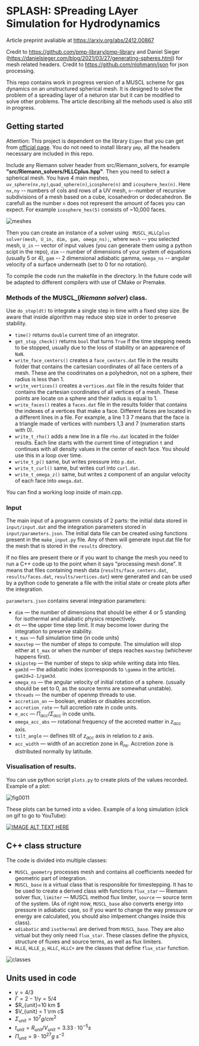 # SPLASH: SPreading LAyer Simulation for Hydrodynamics

Article preprint avaliable at https://arxiv.org/abs/2412.00867

Credit to https://github.com/pmp-library/pmp-library and Daniel Sieger (https://danielsieger.com/blog/2021/03/27/generating-spheres.html) for mesh related headers.
Credit to https://github.com/nlohmann/json for json processing.

This repo contains work in progress version of a MUSCL scheme for gas dynamics on an unstructured spherical mesh. 
It is designed to solve the problem of a spreading layer of a neturon star but it can be modified to solve other problems.
The article describing all the mehods used is also still in progress.

## Getting started

Attention: This project is dependent on the library `Eigen` that you can get from [official page](https://eigen.tuxfamily.org/index.php?title=Main_Page).
You do not need to install library `pmp`, all the headers necessary are included in this repo.

Include any Riemann solver header from src/Riemann_solvers, for example **"src/Riemann_solvers/HLLCplus.hpp"**.
Then you need to select a spherical mesh. You have 4 main meshes, `uv_sphere(nx,ny)`,`quad_sphere(n)`,`icosphere(n)` and `icosphere_hex(n)`.
Here `nx,ny` -- numbers of cols and rows of a UV mesh, `n`--number of recursive subdivisions of a mesh based on a cube, icosahedron or dodecahedron.
Be carefull as the number `n` does not represent the amount of faces you can expect. For example `icosphere_hex(5)` consists of ~10,000 faces.

![meshes](https://github.com/TURBOLOSE/MUSCL-scheme-on-spherical-mesh-WIP/assets/129312616/90ebcd68-58cc-4d32-9901-dc25b40b90a6)

Then you can create an instance of a solver using ` MUSCL_HLLCplus solver(mesh, U_in, dim, gam, omega_ns);`, 
where `mesh` -- you selected mesh, `U_in` -- vector of input values (you can generate them using a python scipt in the repo), `dim` -- number of dimensions of your system of equations (usually 5 or 4),
`gam` -- 2 dimensional adiabatic gamma, `omega_ns` -- angular velocity of a surface underneath (set to 0 for no rotation).

To compile the code run the makefile in the directory. In the future code will be adapted to different compilers with use of CMake or Premake.

### Methods of the MUSCL_(*Riemann solver*) class. 
Use `do_step(dt)` to integrate a single step in time with a fixed step size. Be aware that inside algorithm may reduce step size in order to preserve stability.

* `time()` returns `double` current time of an integrator.
* `get_stop_check()` returns `bool` that turns `True` if the time stepping needs to be stopped, usually due to the loss of stability or an appearence of `NaN`.
* `write_face_centers()` creates a `face_centers.dat` file in the results folder that contains the cartesian coordinates of all face centers of a mesh. 
 These are the coodrinates on a polyhedron, not on a sphere, their radius is less than 1.
 * `write_vertices()` creates a `vertices.dat` file in the results folder that contains the cartesian coordinates of all vertices of a mesh.
 These points are locate on a sphere and their radius is equal to 1.
 * `write_faces()` reates a `faces.dat` file in the results folder that contains the indexes of a vertices that make a face.
 Different faces are located in a different lines in a file. For example, a line 1 3 7 means that the face is a triangle made of vertices with numbers 1,3 and 7 (numeration starts with 0).
 * `write_t_rho()` adds a new line in a file `rho.dat` located in the folder results. Each line starts with the current time of integration `t` and continues with all density values in the center of each face.
 You should use this in a loop over time.
 * `write_t_p()` same, but writes pressure into `p.dat`.
 * `write_t_curl()` same, but writes curl into `curl.dat`.
 * `write_t_omega_z()` same, but writes z component of an angular velocity of each face into `omega.dat`.

 You can find a working loop inside of main.cpp.

 ### Input
 The main input of a programm consists of 2 parts: the initial data stored in `input/input.dat` and the integration parameters stored in `input/parameters.json`. The initial data file can be created using functions present in the `make_input.py` file. Any of them will generate input.dat file for the mesh that is stored in the `results` directory.
 
 If no files are present there or if you want to change the mesh you need to run a C++ code up to the point when it says "processing mesh done". It means that files containing mesh data (`results/face_centers.dat`, `results/faces.dat`, `results/vertices.dat`) were generated and can be used by a python code to generate a file with the initial state or create plots after the integration.

 `parameters.json` contains several integration parameters:
 * `dim` — the number of dimensions that should be either 4 or 5 standing for isothermal and adiabatic physics respectively.
 * `dt` — the upper time step limit. It may become lower during the integration to preserve stability.
 * `t_max` — full simulation time (in code units)
 * `maxstep` — the number of steps to compute. The simulation will stop either at `t_max` or when the number of steps reaches `maxstep` (whichever happens first).
 * `skipstep` — the number of steps to skip while writing data into files.
 * `gam3d` — the adiabatic index (corresponds to `\gamma` in the article). `gam2d=2-1/gam3d`.
 * `omega_ns` — the angular velocity of initial rotation of a sphere. (usually should be set to 0, as the source terms are somewhat unstable).
 * `threads` — the number of openmp threads to use.
 * `accretion_on` — boolean, enables or disables accretion.
 * `accretion_rate` — full accretion rate in code units.
 * `e_acc` — $\Pi_{acc} / \Sigma_{acc}$ in code units.
 * `omega_acc_abs` — rotational frequency of the accreted matter in $z_{acc}$ axis.
 * `tilt_angle` — defines tilt of $z_{acc}$ axis in relation to $z$ axis.
 * `acc_width` — width of an accretion zone in $R_{ns}$. Accretion zone is distributed normally by latitude.

 
 
### Visualisation of results.
You can use python script `plots.py` to create plots of the values recorded. Example of a plot:

![fig0011](https://github.com/TURBOLOSE/MUSCL-scheme-on-spherical-mesh-WIP/assets/129312616/e986f42c-cb2e-4af0-819b-3a204be2fb5e)


These plots can be turned into a video. Example of a long simulation (click on gif to go to YouTube):



[![IMAGE ALT TEXT HERE](https://i.ytimg.com/an_webp/9_TPXbtqDNY/mqdefault_6s.webp?du=3000&sqp=CPTi5boG&rs=AOn4CLC5WTxrNHvtzkzG0bWaYl96htBVGA)](https://www.youtube.com/watch?v=9_TPXbtqDNY)

## C++ class structure

The code is divided into multiple classes:
* `MUSCL_geometry` processes mesh and contains all coefficients needed for geometric part of integration.
* `MUSCL_base` is a virtual class that is responsible for timestepping. It has to be used to create a derived class with functions `flux_star` — Riemann solver flux, `limiter` — MUSCL method flux limiter, `source` — source term of the system. (As of right now, `MUSCL_base` also converts energy into pressure in adiabatic case, so if you want to change the way pressure or energy are calculated, you should also imlpement changes inside this class).
* `adiabatic` and `isothermal` are derived from  `MUSCL_base`. They are also virtual but they only need `flux_star`. These classes define the physics, structure of fluxes and source terms, as well as flux limiters.
* `HLLE`, `HLLE_p`, `HLLC`, `HLLC+` are the classes that define `flux_star` function. 


![classes](https://github.com/TURBOLOSE/MUSCL-scheme-on-spherical-mesh-WIP/assets/129312616/41918eb6-6dee-4481-8654-af82b6d903ed)

## Units used in code


* $\gamma = 4/3$
* $\Gamma = 2-1/\gamma=5/4$
* $R_{unit}=10 km $
* $V_{unit} = 1 \rm c$
* $\Sigma_{unit} = 10^7 g/cm^2$
* $t_{unit} = R_{unit}/V_{unit} = 3.33 \cdot 10^{-5} s$
* $\Pi_{unit} = 9 \cdot 10^{27} g \ s^{-2}$


